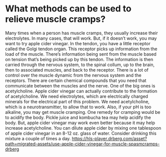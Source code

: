 # What methods can be used to relieve muscle cramps?

Many times when a person has muscle cramps, they usually increase their electrolytes. In many cases, that will work. But, if it doesn’t work, you may want to try apple cider vinegar. In the tendon, you have a little receptor called the Golgi tendon organ. This receptor picks up information from the load of the muscle. There’s information being sent from the muscle based on tension that’s being picked up by this tendon. The information is then carried through the nervous system, to the spinal collum, up to the brain, then to associated muscles, and back to the receptor. There is a lot of control over the muscle dynamic from the nervous system and the receptors. There are certain chemical compounds that you need that communicate between the muscles and the nerve. One of the big ones is acetylcholine. Apple cider vinegar can actually contribute to the formation of acetylcholine. We need electrolytes, which are electrically charged minerals for the electrical part of this problem. We need acetylcholine, which is a neurotransmitter, to allow that to work. Also, if your pH is too alkaline, you may get muscle cramping. One remedy for cramping would be to acidify the body. Pickle juice and kombucha tea may help acidify the body. But, apple cider vinegar may work even better because it may help increase acetylcholine. You can dilute apple cider by mixing one tablespoon of apple cider vinegar in an 8-12 oz. glass of water. Consider drinking this mixture a couple of times a day. https://hls-player.drberg.com/asset?path=migrated-assets/use-apple-cider-vinegar-for-muscle-spasmcramps-drberg